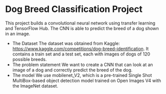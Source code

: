 # Dog Breed Classification Project
This project builds a convolutional neural network using transfer learning and TensorFlow Hub. The CNN is able to predict the breed of a dog shown in an image. 
* The Dataset
The dataset was obtained from Kaggle: https://www.kaggle.com/competitions/dog-breed-identification.
It contains a train set and a test set, each with images of dogs of 120 possible breeds. 
* The problem statement
We want to create a CNN that can look at an image of a dog and correctly predict the breed of the dog. 
* The model
We use mobilenet_V2, which is a pre-trained Single Shot MultiBox-based object detection model trained on Open Images V4 with the ImageNet dataset.
